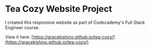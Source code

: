 # Tea Cozy Website Project

I created this responsive website as part of Codecademy's Full Stack Engineer course. 

View it here: [https://gracekishino.github.io/tea-cozy/](https://gracekishino.github.io/tea-cozy/)
